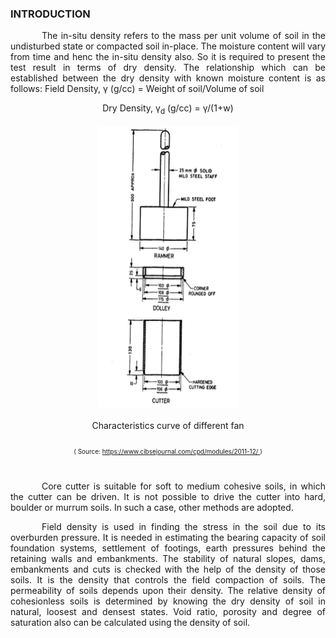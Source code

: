 ### INTRODUCTION<br>


<p style="text-indent:50px;text-align:justify;"> The in-situ density refers to the mass per unit volume of soil in the undisturbed state or compacted soil in-place. The moisture content will vary from time and henc the in-situ density also. So it is required to present the test result in terms of dry density. The relationship which can be established between the dry density with known moisture content is as follows:
Field Density, &gamma; (g/cc) = Weight of soil/Volume of soil
</p>

<center>Dry Density, &gamma;<sub>d</sub> (g/cc) = &gamma;/(1+w)</center></br>

<center>
  <img src="images/cutter.png" height="450" width="225">
</br><br>
Characteristics curve of different fan<br><br>
<p style="font-size:10px;">( Source: <a href="https://www.cibsejournal.com/cpd/modules/2011-12/">https://www.cibsejournal.com/cpd/modules/2011-12/
</a>)</p>
</center><br>

<p style="text-indent:50px;text-align:justify;"> Core cutter is suitable for soft to medium cohesive soils, in which the cutter can be driven. It is not possible to drive the cutter into hard, boulder or murrum soils. In such a case, other methods are adopted.
</p>

<p style="text-indent:50px;text-align:justify;">Field density is used in finding the stress in the soil due to its overburden pressure. It is needed in estimating the bearing capacity of soil foundation systems, settlement of footings, earth pressures behind the retaining walls and embankments. The stability of natural slopes, dams, embankments and cuts is checked with the help of the density of those soils. It is the density that controls the field compaction of soils. The permeability of soils depends upon their density. The relative density of cohesionless soils is determined by knowing the dry density of soil in natural, loosest and densest states. Void ratio, porosity and degree of saturation also can be calculated using the density of soil.
</p>
